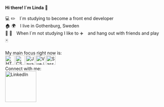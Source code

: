 **Hi there! I´m Linda** :wave: <br><br>
:computer: :pencil2: I´m studying to become a front end developer<br>
:house: :earth_africa: I live in Gothenburg, Sweden<br>
:two_men_holding_hands:  :couple: When I´m not studying I like to :airplane: and hang out with friends and play :black_joker: <br><br>
My main focus right now is:<br>
<a href="#"><img align="left" alt="HTML5" height="30px" src="https://img.shields.io/badge/HTML5-E34F26?style=for-the-badge&logo=html5&logoColor=white" /></a>
<a href="#"><img align="left" alt="CSS3" height="30px" src="https://img.shields.io/badge/CSS3-1572B6?style=for-the-badge&logo=css3&logoColor=white" /></a>
<a href="#"><img align="left" alt="JavaScript" height="30px" src="https://img.shields.io/badge/JavaScript-F7DF1E?style=for-the-badge&logo=javascript&logoColor=black" /></a>
<a href="#"><img align="left" alt="Vue.js" height="30px" src="https://img.shields.io/badge/Vue.js-35495E?style=for-the-badge&logo=vuedotjs&logoColor=4FC08D" /></a>
<a href="#"><img align="left" alt="Sass" height="30px" src="https://img.shields.io/badge/Sass-CC6699?style=for-the-badge&logo=sass&logoColor=white" /></a>
<br><br>
Connect with me:<br><a href="https://www.linkedin.com/in/linda-jansson/" target="_blank"><img alt="LinkedIn" width="100px" src="https://img.shields.io/badge/LinkedIn-0077B5?style=for-the-badge&logo=linkedin&logoColor=white" /></a>
